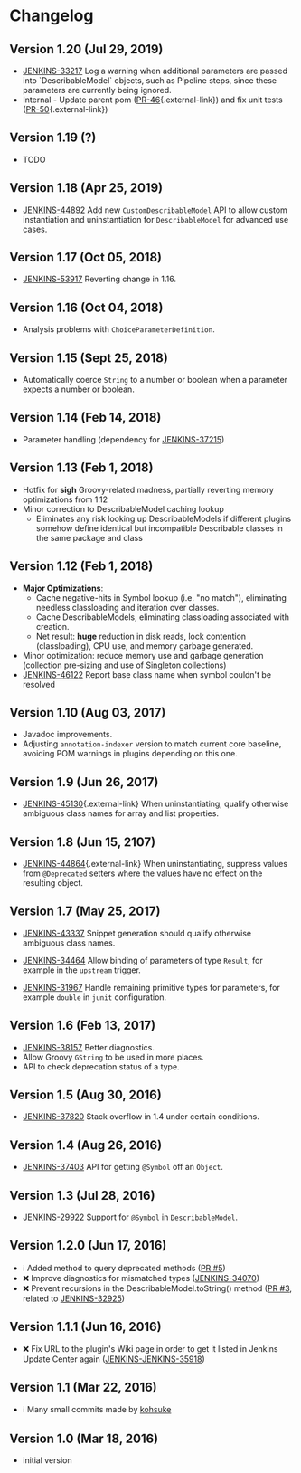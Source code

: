 # Changelog

## Version 1.20 (Jul 29, 2019)

-   [JENKINS-33217](https://issues.jenkins-ci.org/browse/JENKINS-33217) Log a warning when additional parameters are passed into \`DescribableModel\` objects, such as Pipeline steps, since these parameters are currently being ignored.
-   Internal - Update parent pom ([PR-46](https://github.com/jenkinsci/structs-plugin/pull/46){.external-link}) and fix unit tests ([PR-50](https://github.com/jenkinsci/structs-plugin/pull/50){.external-link})

## Version 1.19 (?)

-   TODO

## Version 1.18 (Apr 25, 2019)

-    [JENKINS-44892](https://issues.jenkins-ci.org/browse/JENKINS-44892) Add new `CustomDescribableModel` API to allow custom instantiation and uninstantiation for `DescribableModel` for advanced use cases.

## Version 1.17 (Oct 05, 2018)

-    [JENKINS-53917](https://issues.jenkins-ci.org/browse/JENKINS-53917) Reverting change in 1.16.

## Version 1.16 (Oct 04, 2018)

-   Analysis problems with `ChoiceParameterDefinition`.

## Version 1.15 (Sept 25, 2018)

-   Automatically coerce `String` to a number or boolean when a parameter expects a number or boolean.

## Version 1.14 (Feb 14, 2018)

-   Parameter handling (dependency for [JENKINS-37215](https://issues.jenkins-ci.org/browse/JENKINS-37215))

## Version 1.13 (Feb 1, 2018)

-   Hotfix for **sigh** Groovy-related madness, partially reverting memory optimizations from 1.12
-   Minor correction to DescribableModel caching lookup
    -   Eliminates any risk looking up DescribableModels if different plugins somehow define identical but incompatible Describable classes in the same package and class

## Version 1.12 (Feb 1, 2018)

-   **Major Optimizations**:
    -   Cache negative-hits in Symbol lookup (i.e. "no match"), eliminating needless classloading and iteration over classes. 
    -   Cache DescribableModels, eliminating classloading associated with creation.  
    -   Net result: **huge** reduction in disk reads, lock contention (classloading), CPU use, and memory garbage generated.
-   Minor optimization: reduce memory use and garbage generation (collection pre-sizing and use of Singleton collections)
-   [JENKINS-46122](https://issues.jenkins-ci.org/browse/JENKINS-46122) Report base class name when symbol couldn't be resolved

## Version 1.10 (Aug 03, 2017)

-   Javadoc improvements.
-   Adjusting `annotation-indexer` version to match current core baseline, avoiding POM warnings in plugins depending on this one.

## Version 1.9 (Jun 26, 2017)

-   [JENKINS-45130](http://45130@issue){.external-link} When uninstantiating, qualify otherwise ambiguous class names for array and list properties.

## Version 1.8 (Jun 15, 2107)

-   [JENKINS-44864](http://44864@issue){.external-link} When uninstantiating, suppress values from `@Deprecated` setters where the values have no effect on the resulting object. 

## Version 1.7 (May 25, 2017)

-   [JENKINS-43337](https://issues.jenkins-ci.org/browse/JENKINS-43337) Snippet generation should qualify otherwise ambiguous class names.

-   [JENKINS-34464](https://issues.jenkins-ci.org/browse/JENKINS-34464) Allow binding of parameters of type `Result`, for example in the `upstream` trigger.

-   [JENKINS-31967](https://issues.jenkins-ci.org/browse/JENKINS-31967) Handle remaining primitive types for parameters, for example `double` in `junit` configuration.

## Version 1.6 (Feb 13, 2017)

-   [JENKINS-38157](https://issues.jenkins-ci.org/browse/JENKINS-38157) Better diagnostics.
-   Allow Groovy `GString` to be used in more places.
-   API to check deprecation status of a type.

## Version 1.5 (Aug 30, 2016)

-   [JENKINS-37820](https://issues.jenkins-ci.org/browse/JENKINS-37820) Stack overflow in 1.4 under certain conditions.

## Version 1.4 (Aug 26, 2016)

-   [JENKINS-37403](https://issues.jenkins-ci.org/browse/JENKINS-37403) API for getting `@Symbol` off an `Object`.

## Version 1.3 (Jul 28, 2016)

-   [JENKINS-29922](https://issues.jenkins-ci.org/browse/JENKINS-29922) Support for `@Symbol` in `DescribableModel`.

## Version 1.2.0 (Jun 17, 2016)

-  ℹ️ Added method to query deprecated methods ([PR #5](https://github.com/jenkinsci/structs-plugin/pull/5))
-  ❌ Improve diagnostics for mismatched types ([JENKINS-34070](https://issues.jenkins-ci.org/browse/JENKINS-34070))
-  ❌ Prevent recursions in the DescribableModel.toString() method ([PR #3](https://github.com/jenkinsci/structs-plugin/pull/3), related to [JENKINS-32925](https://issues.jenkins-ci.org/browse/JENKINS-32925))

## Version 1.1.1 (Jun 16, 2016)

-  ❌ Fix URL to the plugin's Wiki page in order to get it listed in Jenkins Update Center again ([JENKINS-JENKINS-35918](https://issues.jenkins-ci.org/browse/JENKINS-JENKINS-35918))

## Version 1.1 (Mar 22, 2016)

-   ℹ️ Many small commits made by [kohsuke](https://github.com/kohsuke)

## Version 1.0 (Mar 18, 2016)

-   initial version
